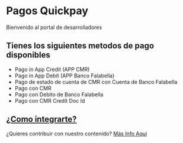 # Pagos Quickpay

Bienvenido al portal de desarrolladores

## Tienes los siguientes metodos de pago disponibles

  - Pago in App Credit (APP CMR)
  - Pago in App Debit (APP Banco Falabella)
  - Pago de estado de cuenta de CMR con Cuenta de Banco Falabella
  - Pago con CMR
  - Pago con Debito de Banco Falabella
  - Pago con CMR Credit Doc Id

## [¿Como integrarte?](articles/pagos/introduction.md)

¿Quieres contribuir con nuestro contenido? [Más Info Aquí](articles/contribuciones/introduccion.md)
